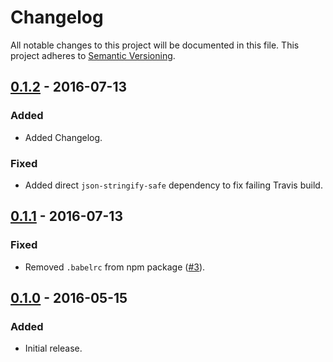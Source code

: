 # Changelog

All notable changes to this project will be documented in this file.
This project adheres to [Semantic Versioning](http://semver.org/).

## [0.1.2] - 2016-07-13
### Added
- Added Changelog.

### Fixed
- Added direct `json-stringify-safe` dependency to fix failing Travis build.

## [0.1.1] - 2016-07-13
### Fixed
- Removed `.babelrc` from npm package ([#3](https://github.com/maxdeviant/redux-persist-transform-encrypt/issues/3)).

## [0.1.0] - 2016-05-15
### Added
- Initial release.

[0.1.2]: https://github.com/maxdeviant/redux-persist-transform-encrypt/compare/v0.1.1...v0.1.2
[0.1.1]: https://github.com/maxdeviant/redux-persist-transform-encrypt/compare/v0.1.0...v0.1.1
[0.1.0]: https://github.com/maxdeviant/redux-persist-transform-encrypt/compare/576d7fc...v0.1.0
